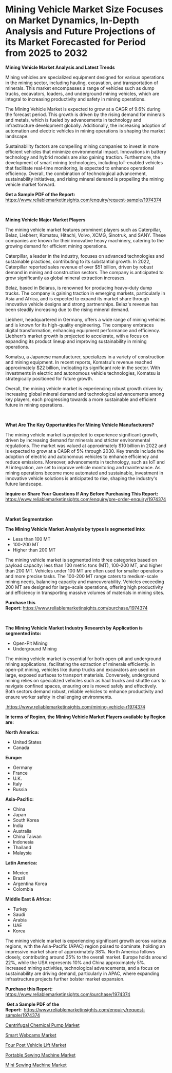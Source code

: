 <p><h1>Mining Vehicle Market Size Focuses on Market Dynamics, In-Depth Analysis and Future Projections of its Market Forecasted for Period from 2025 to 2032</h1></p><p><strong>Mining Vehicle Market Analysis and Latest Trends</strong></p>
<p><p>Mining vehicles are specialized equipment designed for various operations in the mining sector, including hauling, excavation, and transportation of minerals. This market encompasses a range of vehicles such as dump trucks, excavators, loaders, and underground mining vehicles, which are integral to increasing productivity and safety in mining operations.</p><p>The Mining Vehicle Market is expected to grow at a CAGR of 9.6% during the forecast period. This growth is driven by the rising demand for minerals and metals, which is fueled by advancements in technology and infrastructure development globally. Additionally, the increasing adoption of automation and electric vehicles in mining operations is shaping the market landscape. </p><p>Sustainability factors are compelling mining companies to invest in more efficient vehicles that minimize environmental impact. Innovations in battery technology and hybrid models are also gaining traction. Furthermore, the development of smart mining technologies, including IoT-enabled vehicles that facilitate real-time monitoring, is expected to enhance operational efficiency. Overall, the combination of technological advancement, sustainability initiatives, and rising mineral demand is propelling the mining vehicle market forward.</p></p>
<p><strong>Get a Sample PDF of the Report:&nbsp;</strong> <a href="https://www.reliablemarketinsights.com/enquiry/request-sample/1974374?utm_campaign=1937&utm_medium=2&utm_source=Github&utm_content=ia&utm_term=10042025&utm_id=mining-vehicle">https://www.reliablemarketinsights.com/enquiry/request-sample/1974374</a></p>
<p>&nbsp;</p>
<p><strong>Mining Vehicle Major Market Players</strong></p>
<p><p>The mining vehicle market features prominent players such as Caterpillar, Belaz, Liebherr, Komatsu, Hitachi, Volvo, XCMG, Sinotruk, and SANY. These companies are known for their innovative heavy machinery, catering to the growing demand for efficient mining operations.</p><p>Caterpillar, a leader in the industry, focuses on advanced technologies and sustainable practices, contributing to its substantial growth. In 2022, Caterpillar reported sales revenue of over $51 billion, driven by robust demand in mining and construction sectors. The company is anticipated to grow significantly as global mineral extraction increases.</p><p>Belaz, based in Belarus, is renowned for producing heavy-duty dump trucks. The company is gaining traction in emerging markets, particularly in Asia and Africa, and is expected to expand its market share through innovative vehicle designs and strong partnerships. Belaz's revenue has been steadily increasing due to the rising mineral demand.</p><p>Liebherr, headquartered in Germany, offers a wide range of mining vehicles and is known for its high-quality engineering. The company embraces digital transformation, enhancing equipment performance and efficiency. Liebherr’s market growth is projected to accelerate, with a focus on expanding its product lineup and improving sustainability in mining operations.</p><p>Komatsu, a Japanese manufacturer, specializes in a variety of construction and mining equipment. In recent reports, Komatsu's revenue reached approximately $22 billion, indicating its significant role in the sector. With investments in electric and autonomous vehicle technologies, Komatsu is strategically positioned for future growth.</p><p>Overall, the mining vehicle market is experiencing robust growth driven by increasing global mineral demand and technological advancements among key players, each progressing towards a more sustainable and efficient future in mining operations.</p></p>
<p>&nbsp;</p>
<p><strong>What Are The Key Opportunities For Mining Vehicle Manufacturers?</strong></p>
<p><p>The mining vehicle market is projected to experience significant growth, driven by increasing demand for minerals and stricter environmental regulations. The market was valued at approximately $10 billion in 2022 and is expected to grow at a CAGR of 5% through 2030. Key trends include the adoption of electric and autonomous vehicles to enhance efficiency and reduce emissions. Moreover, advancements in technology, such as IoT and AI integration, are set to improve vehicle monitoring and maintenance. As mining operations become more automated and sustainable, investment in innovative vehicle solutions is anticipated to rise, shaping the industry's future landscape.</p></p>
<p><strong>Inquire or Share Your Questions If Any Before Purchasing This Report:</strong> <a href="https://www.reliablemarketinsights.com/enquiry/pre-order-enquiry/1974374?utm_campaign=1937&utm_medium=2&utm_source=Github&utm_content=ia&utm_term=10042025&utm_id=mining-vehicle">https://www.reliablemarketinsights.com/enquiry/pre-order-enquiry/1974374</a></p>
<p>&nbsp;</p>
<p><strong>Market Segmentation</strong></p>
<p><strong>The Mining Vehicle Market Analysis by types is segmented into:</strong></p>
<p><ul><li>Less than 100 MT</li><li>100-200 MT</li><li>Higher than 200 MT</li></ul></p>
<p><p>The mining vehicle market is segmented into three categories based on payload capacity: less than 100 metric tons (MT), 100-200 MT, and higher than 200 MT. Vehicles under 100 MT are often used for smaller operations and more precise tasks. The 100-200 MT range caters to medium-scale mining needs, balancing capacity and maneuverability. Vehicles exceeding 200 MT are designed for large-scale operations, offering high productivity and efficiency in transporting massive volumes of materials in mining sites.</p></p>
<p><strong>Purchase this Report:&nbsp;</strong><a href="https://www.reliablemarketinsights.com/purchase/1974374?utm_campaign=1937&utm_medium=2&utm_source=Github&utm_content=ia&utm_term=10042025&utm_id=mining-vehicle">https://www.reliablemarketinsights.com/purchase/1974374</a></p>
<p>&nbsp;</p>
<p><strong>The Mining Vehicle Market Industry Research by Application is segmented into:</strong></p>
<p><ul><li>Open-Pit Mining</li><li>Underground Mining</li></ul></p>
<p><p>The mining vehicle market is essential for both open-pit and underground mining applications, facilitating the extraction of minerals efficiently. In open-pit mining, vehicles like dump trucks and excavators are used on large, exposed surfaces to transport materials. Conversely, underground mining relies on specialized vehicles such as haul trucks and shuttle cars to navigate confined spaces, ensuring ore is moved safely and effectively. Both sectors demand robust, reliable vehicles to enhance productivity and ensure worker safety in challenging environments.</p></p>
<p><a href="https://www.reliablemarketinsights.com/mining-vehicle-r1974374?utm_campaign=1937&utm_medium=2&utm_source=Github&utm_content=ia&utm_term=10042025&utm_id=mining-vehicle">&nbsp;https://www.reliablemarketinsights.com/mining-vehicle-r1974374</a></p>
<p><strong>In terms of Region, the Mining Vehicle Market Players available by Region are:</strong></p>
<p>
    <p> <strong> North America: </strong>
        <ul>
            <li>United States</li>
            <li>Canada</li>
        </ul>
        </p> 
    <p> <strong> Europe: </strong>
        <ul>
            <li>Germany</li>
            <li>France</li>
            <li>U.K.</li>
            <li>Italy</li>
            <li>Russia</li>
        </ul>
        </p> 
    <p> <strong> Asia-Pacific: </strong>
        <ul>
            <li>China</li>
            <li>Japan</li>
            <li>South Korea</li>
            <li>India</li>
            <li>Australia</li>
            <li>China Taiwan</li>
            <li>Indonesia</li>
            <li>Thailand</li>
            <li>Malaysia</li>
        </ul>
        </p> 
    <p> <strong> Latin America: </strong>
        <ul>
            <li>Mexico</li>
            <li>Brazil</li>
            <li>Argentina Korea</li>
            <li>Colombia</li>
        </ul>
        </p> 
    <p> <strong> Middle East & Africa: </strong>
        <ul>
            <li>Turkey</li>
            <li>Saudi</li>
            <li>Arabia</li>
            <li>UAE</li>
            <li>Korea</li>
        </ul>
    </p>
    </p>
<p><p>The mining vehicle market is experiencing significant growth across various regions, with the Asia-Pacific (APAC) region poised to dominate, holding an impressive market share of approximately 38%. North America follows closely, contributing around 25% to the overall market. Europe holds around 22%, while the USA represents 10% and China approximately 5%. Increased mining activities, technological advancements, and a focus on sustainability are driving demand, particularly in APAC, where expanding infrastructure projects further bolster market expansion.</p></p>
<p><strong>Purchase this Report: </strong><a href="https://www.reliablemarketinsights.com/purchase/1974374?utm_campaign=1937&utm_medium=2&utm_source=Github&utm_content=ia&utm_term=10042025&utm_id=mining-vehicle">https://www.reliablemarketinsights.com/purchase/1974374</a></p>
<p>&nbsp;<strong>Get a Sample PDF of the Report:&nbsp;&nbsp;</strong><a href="https://www.reliablemarketinsights.com/enquiry/request-sample/1974374?utm_campaign=1937&utm_medium=2&utm_source=Github&utm_content=ia&utm_term=10042025&utm_id=mining-vehicle">https://www.reliablemarketinsights.com/enquiry/request-sample/1974374</a></p>
<p><strong></strong></p>
<p><p><a href="https://github.com/shefikagbons/Market-Research-Report-List-1/blob/main/centrifugal-chemical-pump-market.md?utm_campaign=1937&utm_medium=2&utm_source=Github&utm_content=ia&utm_term=10042025&utm_id=mining-vehicle">Centrifugal Chemical Pump Market</a></p><p><a href="https://github.com/ceneabiruk11/Market-Research-Report-List-1/blob/main/smart-webcams-market.md?utm_campaign=1937&utm_medium=2&utm_source=Github&utm_content=ia&utm_term=10042025&utm_id=mining-vehicle">Smart Webcams Market</a></p><p><a href="https://github.com/nontoengolo/Market-Research-Report-List-1/blob/main/four-post-vehicle-lift-market.md?utm_campaign=1937&utm_medium=2&utm_source=Github&utm_content=ia&utm_term=10042025&utm_id=mining-vehicle">Four Post Vehicle Lift Market</a></p><p><a href="https://github.com/pomasifilo/Market-Research-Report-List-1/blob/main/portable-sewing-machine-market.md?utm_campaign=1937&utm_medium=2&utm_source=Github&utm_content=ia&utm_term=10042025&utm_id=mining-vehicle">Portable Sewing Machine Market</a></p><p><a href="https://github.com/avikalitesjj/Market-Research-Report-List-1/blob/main/mini-sewing-machine-market.md?utm_campaign=1937&utm_medium=2&utm_source=Github&utm_content=ia&utm_term=10042025&utm_id=mining-vehicle">Mini Sewing Machine Market</a></p></p>